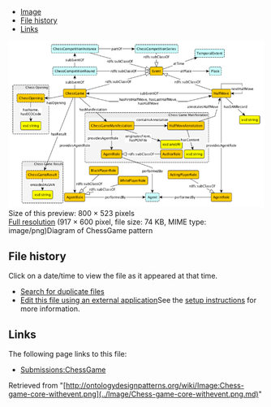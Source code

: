* [Image](../Image/Chess-game-core-withevent.png.md#file)
* [File history](../Image/Chess-game-core-withevent.png.md#filehistory)
* [Links](../Image/Chess-game-core-withevent.png.md#filelinks)

[![Image:Chess-game-core-withevent.png](../images/thumb/2/25/Chess-game-core-withevent.png/800px-Chess-game-core-withevent.png)](../../images/2/25/Chess-game-core-withevent.png)  
Size of this preview: 800 × 523 pixels  
[Full resolution](../../images/2/25/Chess-game-core-withevent.png)‎ (917 × 600 pixel, file size: 74 KB, MIME type: image/png)Diagram of ChessGame pattern




## File history

Click on a date/time to view the file as it appeared at that time.



  
* [Search for duplicate files](http://ontologydesignpatterns.org/wiki/Special:FileDuplicateSearch/Chess-game-core-withevent.png "Special:FileDuplicateSearch/Chess-game-core-withevent.png")
* [Edit this file using an external application](http://ontologydesignpatterns.org/wiki/index.php?title=Image:Chess-game-core-withevent.png&action=edit&externaledit=true&mode=file "Image:Chess-game-core-withevent.png")See the [setup instructions](http://www.mediawiki.org/wiki/Manual:External_editors "http://www.mediawiki.org/wiki/Manual:External_editors") for more information.

## Links



The following page links to this file:


* [Submissions:ChessGame](../Submissions/ChessGame.md "Submissions:ChessGame")


Retrieved from "[http://ontologydesignpatterns.org/wiki/Image:Chess-game-core-withevent.png](../Image/Chess-game-core-withevent.png.md)"